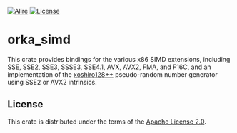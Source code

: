 [![Alire](https://img.shields.io/endpoint?url=https://alire.ada.dev/badges/orka_simd.json)](https://alire.ada.dev/crates/orka_simd.html)
[![License](https://img.shields.io/github/license/onox/orka.svg?color=blue)](https://github.com/onox/orka/blob/master/LICENSE)

# orka_simd

This crate provides bindings for the various x86 SIMD extensions, including
SSE, SSE2, SSE3, SSSE3, SSE4.1, AVX, AVX2, FMA, and F16C, and an implementation
of the [xoshiro128++][url-xoshiro] pseudo-random number generator using SSE2 or
AVX2 intrinsics.

## License

This crate is distributed under the terms of the [Apache License 2.0][url-apache].

  [url-apache]: https://opensource.org/licenses/Apache-2.0
  [url-xoshiro]: https://prng.di.unimi.it/
